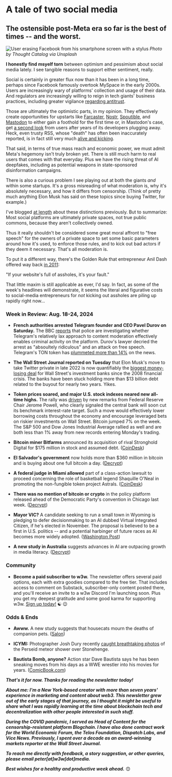 # A tale of two social media
## The ostensible post-Meta era so far is the best of times -- and the worst.

![User erasing Facebook from his smartphone screen with a stylus](https://images.unsplash.com/photo-1522159698025-071104a1ddbd?q=80&w=3570&auto=format&fit=crop&ixlib=rb-4.0.3&ixid=M3wxMjA3fDB8MHxwaG90by1wYWdlfHx8fGVufDB8fHx8fA%3D%3D)
*Photo by Thought Catalog via Unsplash*

**I honestly find msyelf torn** between optimism and pessimism about social media lately. I see tangible reasons to support either sentiment, really.

Social is certainly in greater flux now than it has been in a long time, perhaps since Facebook famously overtook MySpace in the early 2000s. Users are increasingly wary of platforms' collection and usage of their data. And regulators are increasingly willing to reign in tech giants' business practices, including greater vigilance [regarding antitrust](https://www.cnbc.com/2024/07/25/meta-to-be-hit-with-first-eu-antitrust-fine-for-linking-marketplace-and-facebook-sources-say.html).

Those are ultimately the optimistic parts, in my opinion. They effectively create opportunities for upstarts like [Farcaster](https://www.farcaster.xyz/), [Nostr](https://nostr.com/), [Spoutible](https://spoutible.com/start), and [Mastodon](https://joinmastodon.org/) to either gain a foothold for the first time or, in Mastodon's case, get [a second look](https://www.cnn.com/2022/11/08/tech/mastodon-twitter-explainer-trnd/index.html) from users after years of its developers plugging away. Heck, even trusty RSS, whose "death" has often been inaccurately reported, is in fact still very much [alive and kicking](https://www.wired.com/story/best-rss-feed-readers/).

That said, in terms of true mass reach and economic power, we must admit Meta's hegemony isn't truly broken yet. There is still much harm to real users that comes with that everyday. Plus we have the rising threat of AI deepfakes, including as potential weapons in state-sponsored disinformation campaigns.

There is also a curious problem I see playing out at both the giants *and* within some startups. It's a gross misreading of what moderation is, why it's absolutely necessary, and how it differs from censorship. (Think of pretty much anything Elon Musk has said on these topics since buying Twitter, for example.)

I've blogged [at length](https://peteramckay.medium.com/our-digital-commons-is-broken-6d5147c958da) about these distinctions previously. But to summarize: Most social platforms are ultimately private spaces, not true public commons, because they aren't collectively owned.

Thus it really shouldn't be considered some great moral affront to "free speech" for the owners of a private space to set some basic parameters around how it's used, to enforce those rules, and to kick out bad actors if they deem it necessary. That's all moderation is.

To put it a different way, there's the Golden Rule that entrepreneur Anil Dash offered way back [in 2011](https://www.anildash.com/2011/07/20/if_your_websites_full_of_assholes_its_your_fault-2/):

"If your website's full of assholes, it's your fault."

That little maxim is still applicable as ever, I'd say. In fact, as some of the week's headlines will demonstrate, it seems the literal and figurative costs to social-media entrepreneurs for *not* kicking out assholes are piling up rapidly right now...

### Week in Review: Aug. 18-24, 2024

- **French authorities arrested Telegram founder and CEO Pavel Durov on Saturday.** The BBC [reports](https://www.bbc.com/news/articles/ckg2kz9kn93o) that police are investigating whether Telegram's relatively lax approach to content moderation effectively enables criminal activity on the platform. Durov's lawyer decried the arrest as "absoultely ridiculous" and an attack on free speech. Telegram's TON token has [plummeted more than 14%](https://www.coindesk.com/markets/2024/08/25/ton-down-14-as-telegram-ceo-pavel-durov-arrested-in-france/) on the news.

- **The Wall Street Journal reported on Tuesday** that Elon Musk's move to take Twitter private in late 2022 is now quantifiably the [biggest money-losing deal](https://www.wsj.com/tech/elon-musks-twitter-takeover-is-now-the-worst-buyout-for-banks-since-the-financial-crisis-3f4272cb?st=wovnfcnjp2m90wt&reflink=desktopwebshare_permalink) for Wall Street's investment banks since the 2008 financial crisis. The banks have been stuck holding more than $13 billion debt related to the buyout for nearly two years. Yikes.

- **Token prices soared, and major U.S. stock indexes neared new all-time highs.** The rally was [driven](https://www.investopedia.com/dow-jones-today-08232024-8700419) by new remarks from Federal Reserve Chair Jerome Powell, who clearly signaled the central bank will soon cut its benchmark interest-rate target. Such a move would effectively lower borrowing costs throughout the economy and encourage leveraged bets on riskier investments on Wall Street. Bitcoin jumped 7% on the week. The S&P 500 and Dow Jones Industrial Average rallied as well and are both less than 1% away from new records entering Monday's trading.

- **Bitcoin miner Bitfarms** announced its acquisition of rival Stronghold Digital for $175 million in stock and assumed debt. ([CoinDesk](https://www.coindesk.com/business/2024/08/21/bitcoin-miner-bitfarms-to-buy-rival-stronghold-digital-for-175m-in-stock-debt/))

- **El Salvador's government** now holds more than $360 million in bitcoin and is buying about one full bitcoin a day. ([Decrypt](https://decrypt.co/246146/el-salvador-361-million-bitcoin-nation-buys-1-btc-daily))

- **A federal judge in Miami allowed** part of a class-action lawsuit to proceed concerning the role of basketball legend Shaquille O'Neal in promoting the non-fungible token project Astrals. ([CoinDesk](https://www.coindesk.com/policy/2024/08/19/shaquille-oneal-will-have-to-defend-some-of-the-allegations-against-him-in-the-astrals-nft-lawsuit/))

- **There was no mention of bitcoin or crypto** in the policy platform released ahead of the Democratic Party's convention in Chicago last week. ([Decrypt](https://decrypt.co/245320/democratic-party-platform-no-mention-bitcoin-crypto))

- **Mayor VIC?** A candidate seeking to run a small town in Wyoming is pledging to defer decisionmaking to an AI dubbed Virtual Integrated Citizen, if he's elected in November. The proposal is believed to be a first in U.S. politics -- and a potential harbinger of future races as AI becomes more widely adopted. ([Washington Post](
https://www.washingtonpost.com/technology/2024/08/19/artificial-intelligence-mayor-cheyenne-vic/))

- **A new study in Australia** suggests advances in AI are outpacing growth in media literacy. ([Decrypt](https://decrypt.co/245283/generative-ai-outpacing-media-literacy-leaving-people-vulnerable))

### Community

- **Become a paid subscriber to w3w.** The newsletter offers several paid options, each with extra goodies compared to the free tier. That includes access to comment on Substack, subscriber-only content posted there, and you'll receive an invite to a w3w Discord I'm launching soon. Plus you get my deepest gratitude and some good karma for supporting w3w. [Sign up today!](https://w3wnews.substack/subscribe) ☯️ 😉  

### Odds & Ends

- **Awww.** A new study suggests that housecats mourn the deaths of companion pets. ([Salon](https://www.salon.com/2024/08/18/cats-seem-to-grieve-the-of-companion-pets-study-finds/))

- **ICYMI:** Photographer Josh Dury recently [caught breathtaking photos](https://www.livescience.com/space/astronomy/perseid-meteor-shower-rains-shooting-stars-over-stonehenge-in-glorious-astrophotography-image) of the Perseid meteor shower over Stonehenge.

- **Bautista Bomb, anyone?** Action star Dave Bautista says he has been sneaking moves from his days as a WWE wrestler into his movies for years. ([ComicBook.com](https://comicbook.com/movies/news/dave-bautista-wwe-finishing-move-movie-easter-egg-my-spy-2-exclusive/))

_**That's it for now. Thanks for reading the newsletter today!**_

_**About me: I'm a New York-based creator with more than seven years' experience in marketing and content about web3. This newsletter grew out of the early stages of that journey, as I thought it might be useful to share what I was rapidly learning at the time about blockchain tech and decentralization with other people interested in such stuff.**_

 _**During the COVID pandemic, I served as Head of Content for the censorship-resistant platform Blogchain. I have also done contract work for the World Economic Forum, the Telos Foundation, Dispatch Labs, and Vice News. Previously, I spent over a decade as an award-winning markets reporter at the Wall Street Journal.**_

 _**To reach me directly with feedback, a story suggestion, or other queries, please email peter[at]w3w[dot]media.**_

 _**Best wishes for a healthy and productive week ahead.**_ 😊
